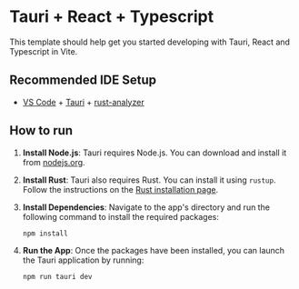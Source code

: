 # Tauri + React + Typescript

This template should help get you started developing with Tauri, React and Typescript in Vite.

## Recommended IDE Setup

- [VS Code](https://code.visualstudio.com/) + [Tauri](https://marketplace.visualstudio.com/items?itemName=tauri-apps.tauri-vscode) + [rust-analyzer](https://marketplace.visualstudio.com/items?itemName=rust-lang.rust-analyzer)

## How to run

1. **Install Node.js**: Tauri requires Node.js. You can download and install it from [nodejs.org](https://nodejs.org/).

2. **Install Rust**: Tauri also requires Rust. You can install it using `rustup`. Follow the instructions on the [Rust installation page](https://www.rust-lang.org/tools/install).

3. **Install Dependencies**: Navigate to the app's directory and run the following command to install the required packages:

   ```bash
   npm install
   ```

4. **Run the App**: Once the packages have been installed, you can launch the Tauri application by running:

   ```bash
   npm run tauri dev
   ```